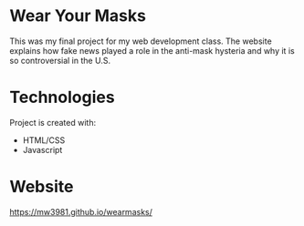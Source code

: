 # Wear Your Masks

This was my final project for my web development class. The website explains
how fake news played a role in the anti-mask hysteria and why it is so
controversial in the U.S.

# Technologies

Project is created with:
* HTML/CSS
* Javascript

# Website

https://mw3981.github.io/wearmasks/
